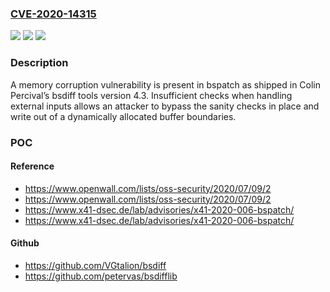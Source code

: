 ### [CVE-2020-14315](https://cve.mitre.org/cgi-bin/cvename.cgi?name=CVE-2020-14315)
![](https://img.shields.io/static/v1?label=Product&message=bsdiff&color=blue)
![](https://img.shields.io/static/v1?label=Version&message=%3D%20bsdiff%204.3%20&color=brighgreen)
![](https://img.shields.io/static/v1?label=Vulnerability&message=CWE-787&color=brighgreen)

### Description

A memory corruption vulnerability is present in bspatch as shipped in Colin Percival’s bsdiff tools version 4.3. Insufficient checks when handling external inputs allows an attacker to bypass the sanity checks in place and write out of a dynamically allocated buffer boundaries.

### POC

#### Reference
- https://www.openwall.com/lists/oss-security/2020/07/09/2
- https://www.openwall.com/lists/oss-security/2020/07/09/2
- https://www.x41-dsec.de/lab/advisories/x41-2020-006-bspatch/
- https://www.x41-dsec.de/lab/advisories/x41-2020-006-bspatch/

#### Github
- https://github.com/VGtalion/bsdiff
- https://github.com/petervas/bsdifflib

